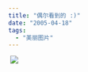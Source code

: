 ```yaml
---
title: "偶尔看到的 :)"
date: "2005-04-18"
tags: 
  - "美丽图片"
---
```


 ![](http://storage.msn.com/x1pUr2osLO3XWizD8zaREQc7dlXAFTnaQxThJZJv9ehMizDRGPx6aQNRgX22yVD_fDLSH-Itf8MFVz-Jkqo9AcRkAQf_FaiCUl4)
